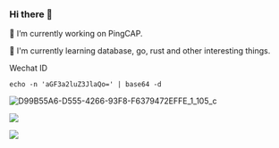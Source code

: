 ### Hi there 👋

🔭 I’m currently working on PingCAP.

🌱 I'm currently learning database, go, rust and other interesting things.

Wechat ID

```
echo -n 'aGF3a2luZ3JlaQo=' | base64 -d
```

![D99B55A6-D555-4266-93F8-F6379472EFFE_1_105_c](https://github.com/user-attachments/assets/aca4edb0-066a-4d38-849d-df8373d631f6)


![](https://github-profile-summary-cards.vercel.app/api/cards/profile-details?username=hawkingrei&theme=monokai)

<img src="https://github-profile-trophy.vercel.app/?username=hawkingrei&column=4&row=2&margin-w=20&margin-h=10" />


[tidb-commits]: https://img.shields.io/badge/800+commits-black?logoColor=balck&logo=go&label=TiDB&style=social

